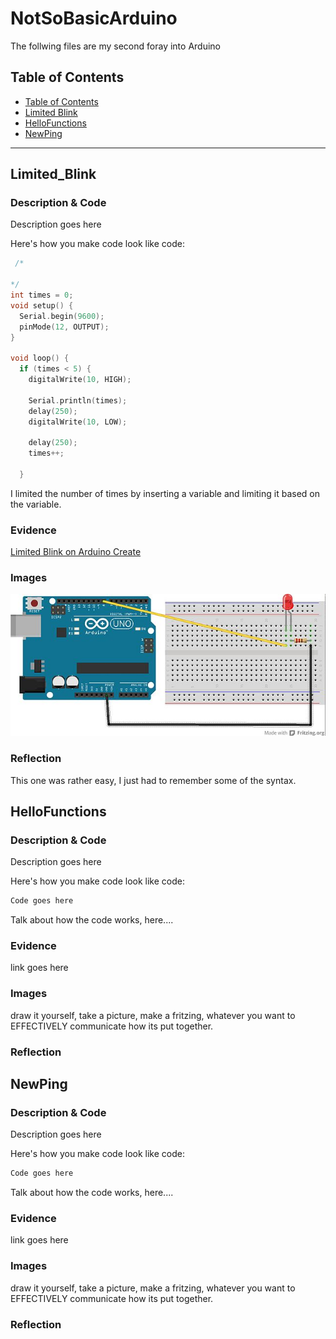 # NotSoBasicArduino
 The follwing files are my second foray into Arduino
 
 
## Table of Contents
* [Table of Contents](#TableOfContents)
* [Limited Blink](#Limited_Blink)
* [HelloFunctions](#HelloFunctions)
* [NewPing](#NewPing)
---

## Limited_Blink

### Description & Code
Description goes here

Here's how you make code look like code:

```C++
 /*

*/
int times = 0;
void setup() {
  Serial.begin(9600);
  pinMode(12, OUTPUT);
}

void loop() {
  if (times < 5) {
    digitalWrite(10, HIGH);

    Serial.println(times);
    delay(250);
    digitalWrite(10, LOW);

    delay(250);
    times++;

  }
```
I limited the number of times by inserting a variable and limiting it based on the variable.

### Evidence
[Limited Blink on Arduino Create](https://create.arduino.cc/editor/aengineeringj/261c9003-b5b8-4bf9-befd-18bfec091bdd/preview)

### Images
![LED](LED.jpg)
### Reflection
This one was rather easy, I just had to remember some of the syntax.
## HelloFunctions

### Description & Code
Description goes here

Here's how you make code look like code:

```C++
Code goes here
```
Talk about how the code works, here....

### Evidence
link goes here

### Images
draw it yourself, take a picture, make a fritzing, whatever you want to EFFECTIVELY communicate how its put together.

### Reflection

## NewPing

### Description & Code
Description goes here

Here's how you make code look like code:

```C++
Code goes here
```
Talk about how the code works, here....

### Evidence
link goes here

### Images
draw it yourself, take a picture, make a fritzing, whatever you want to EFFECTIVELY communicate how its put together.

### Reflection

